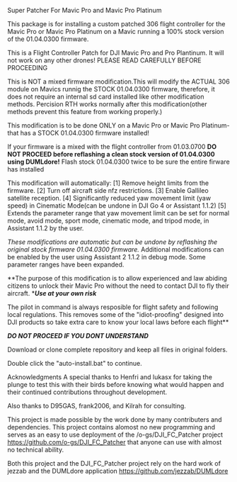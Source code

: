 Super Patcher For Mavic Pro and Mavic Pro Platinum

This package is for installing a custom patched 306 flight controller for the Mavic Pro or Mavic Pro Platinum 
	on a Mavic running a 100% stock version of the 01.04.0300 firmware. 

This is a Flight Controller Patch for DJI Mavic Pro and Pro Plantinum. It will not work on any other drones!
PLEASE READ CAREFULLY BEFORE PROCEEDING

This is NOT a mixed firmware modification.This will modify the ACTUAL 306 module on Mavics runnig the STOCK 01.04.0300 firmware,
therefore, it does not require an internal sd card installed like other modification methods.
Percision RTH works normally after this modification(other methods prevent this feature from working properly.)

This modification is to be done ONLY on a Mavic Pro or Mavic Pro Platinum-
that has a STOCK 01.04.0300 firmware installed! 

If your firmware is a mixed with the flight controller from 01.03.0700 **DO NOT PROCEED before reflashing a clean stock version of 01.04.0300 using DUMLdore!** Flash stock 01.04.0300 twice to be sure the entire firware has installed 

This modification will automatically:
	[1] Remove height limits from the firmware.
	[2] Turn off aircraft side nfz restrictions.
	[3] Enable Gallileo satellite reception.
	[4] Significantly reduced yaw movement limit (yaw speed) in Cinematic Mode(can be undone in DJI Go 4 or Assistant 1.1.2)
 	[5] Extends the parameter range that yaw movement limit can be set for normal mode, avoid mode, sport mode, cinematic mode, and tripod mode, in Assistant 1.1.2 by the user.

*These modifications are automatic but can be undone by reflashing the original stock firmware 01.04.0300 firmware.*
Additional modifications can be enabled by the user using Assistant 2 1.1.2 in debug mode. Some parameter ranges have been expanded.

**The purpose of this modification is to allow experienced and law abiding citizens to unlock their Mavic Pro without the need to contact DJI to fly their aircraft.
 ****Use at your own risk***

The pilot in command is always resposible for flight safety and following local regulations. 
This removes some of the "idiot-proofing" designed into DJI products so take extra care to know your local laws before each flight**

***DO NOT PROCEED IF YOU DONT UNDERSTAND***

Download or clone complete repository and keep all files in original folders. 

Double click the "auto-install.bat" to continue. 


Acknowledgments 
A special thanks to Henfri and lukasx for taking the plunge to test this with their birds before knowing what would happen and their continued contributions throughout development. 

Also thanks to D95GAS, frank2006, and Kilrah for consulting.  

This project is made possible by the work done by many contributers and dependencies. 
This project contains alomost no new programming and serves as an easy to use deployment of the /o-gs/DJI_FC_Patcher project https://github.com/o-gs/DJI_FC_Patcher that anyone can use with almost no technical ability. 

Both this project and the DJI_FC_Patcher project rely on the hard work of jezzab and the DUMLdore application https://github.com/jezzab/DUMLdore

